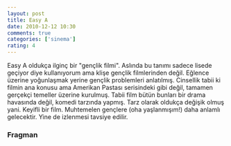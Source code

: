 ```yaml
---
layout: post
title: Easy A
date: 2010-12-12 10:30
comments: true
categories: ['sinema']
rating: 4
---
```

<img class="left" src="http://onurbaykal.com/uploads/2010/12/easy-a-300x200.jpg" alt=""/>Easy A oldukça ilginç bir "gençlik filmi". Aslında bu tanımı sadece lisede geçiyor diye kullanıyorum ama klişe gençlik filmlerinden değil. Eğlence üzerine yoğunlaşmak yerine gençlik problemleri anlatılmış. Cinsellik tabii ki filmin ana konusu ama Amerikan Pastası serisindeki gibi değil, tamamen gerçekçi temeller üzerine kurulmuş. Tabii film bütün bunları bir drama havasında değil, komedi tarzında yapmış. Tarz olarak oldukça değişik olmuş yani. Keyifli bir film. Muhtemelen gençlere (oha yaşlanmışım!) daha anlamlı gelecektir. Yine de izlenmesi tavsiye edilir.
<h3>Fragman</h3>
<object classid="clsid:d27cdb6e-ae6d-11cf-96b8-444553540000" width="560" height="340" codebase="http://download.macromedia.com/pub/shockwave/cabs/flash/swflash.cab#version=6,0,40,0"><param name="allowFullScreen" value="true" /><param name="allowscriptaccess" value="always" /><param name="src" value="http://www.youtube.com/v/KNbPnqyvItk?fs=1&amp;hl=en_US&amp;rel=0" /><param name="allowfullscreen" value="true" /><embed type="application/x-shockwave-flash" width="560" height="340" src="http://www.youtube.com/v/KNbPnqyvItk?fs=1&amp;hl=en_US&amp;rel=0" allowscriptaccess="always" allowfullscreen="true"></embed></object>
